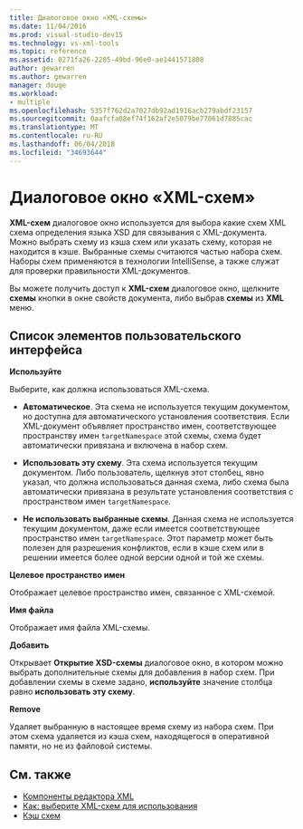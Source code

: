 ```yaml
---
title: Диалоговое окно «XML-схемы»
ms.date: 11/04/2016
ms.prod: visual-studio-dev15
ms.technology: vs-xml-tools
ms.topic: reference
ms.assetid: 0271fa26-2205-49bd-96e0-ae1441571808
author: gewarren
ms.author: gewarren
manager: douge
ms.workload:
- multiple
ms.openlocfilehash: 5357f762d2a7027db92ad1916acb279abdf23157
ms.sourcegitcommit: 0aafcfa08ef74f162af2e5079be77061d7885cac
ms.translationtype: MT
ms.contentlocale: ru-RU
ms.lasthandoff: 06/04/2018
ms.locfileid: "34693644"
---
```

# <a name="xml-schemas-dialog-box"></a>Диалоговое окно «XML-схем»

**XML-схем** диалоговое окно используется для выбора какие схем XML схема определения языка XSD для связывания с XML-документа. Можно выбрать схему из кэша схем или указать схему, которая не находится в кэше. Выбранные схемы считаются частью набора схем. Наборы схем применяются в технологии IntelliSense, а также служат для проверки правильности XML-документов.

Вы можете получить доступ к **XML-схем** диалоговое окно, щелкните **схемы** кнопки в окне свойств документа, либо выбрав **схемы** из **XML** меню.

## <a name="uielement-list"></a>Список элементов пользовательского интерфейса
 **Используйте**

 Выберите, как должна использоваться XML-схема.

-   **Автоматическое**. Эта схема не используется текущим документом, но доступна для автоматического установления соответствия. Если XML-документ объявляет пространство имен, соответствующее пространству имен `targetNamespace` этой схемы, схема будет автоматически привязана и включена в набор схем.

-   **Использовать эту схему**. Эта схема используется текущим документом. Либо пользователь, щелкнув этот столбец, явно указал, что должна использоваться данная схема, либо схема была автоматически привязана в результате установления соответствия с пространством имен `targetNamespace`.

-   **Не использовать выбранные схемы**. Данная схема не используется текущим документом, даже если имеется соответствующее пространство имен `targetNamespace`. Этот параметр может быть полезен для разрешения конфликтов, если в кэше схем или в решении имеется более одной версии одной и той же схемы.

**Целевое пространство имен**

Отображает целевое пространство имен, связанное с XML-схемой.

**Имя файла**

Отображает имя файла XML-схемы.

**Добавить**

Открывает **Открытие XSD-схемы** диалоговое окно, в котором можно выбрать дополнительные схемы для добавления в набор схем. При добавлении схемы в схеме задано, **используйте** значение столбца равно **использовать эту схему**.

**Remove**

Удаляет выбранную в настоящее время схему из набора схем. При этом схема удаляется из кэша схем, находящегося в оперативной памяти, но не из файловой системы.

## <a name="see-also"></a>См. также

- [Компоненты редактора XML](../xml-tools/xml-editor-components.md)
- [Как: выберите XML-схем для использования](../xml-tools/how-to-select-the-xml-schemas-to-use.md)
- [Кэш схем](../xml-tools/schema-cache.md)